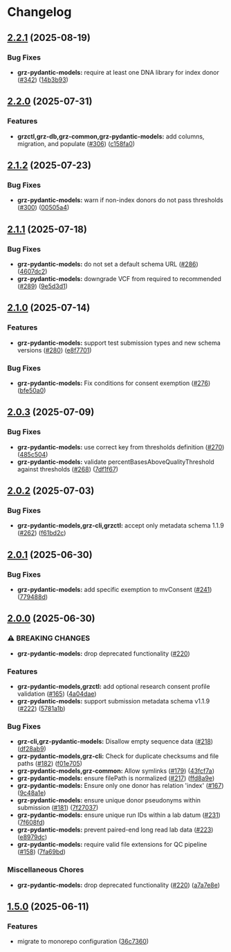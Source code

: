 # Changelog

## [2.2.1](https://github.com/BfArM-MVH/grz-tools/compare/grz-pydantic-models-v2.2.0...grz-pydantic-models-v2.2.1) (2025-08-19)


### Bug Fixes

* **grz-pydantic-models:** require at least one DNA library for index donor ([#342](https://github.com/BfArM-MVH/grz-tools/issues/342)) ([14b3b93](https://github.com/BfArM-MVH/grz-tools/commit/14b3b934a4d221b004a8a781c51bc066f6798452))

## [2.2.0](https://github.com/BfArM-MVH/grz-tools/compare/grz-pydantic-models-v2.1.2...grz-pydantic-models-v2.2.0) (2025-07-31)


### Features

* **grzctl,grz-db,grz-common,grz-pydantic-models:** add columns, migration, and populate ([#306](https://github.com/BfArM-MVH/grz-tools/issues/306)) ([c158fa0](https://github.com/BfArM-MVH/grz-tools/commit/c158fa0cfe47ddacd66947dd57b814f43cfaefdc))

## [2.1.2](https://github.com/BfArM-MVH/grz-tools/compare/grz-pydantic-models-v2.1.1...grz-pydantic-models-v2.1.2) (2025-07-23)


### Bug Fixes

* **grz-pydantic-models:** warn if non-index donors do not pass thresholds ([#300](https://github.com/BfArM-MVH/grz-tools/issues/300)) ([00505a4](https://github.com/BfArM-MVH/grz-tools/commit/00505a486dad0062e7149135d63818a948c0e927))

## [2.1.1](https://github.com/BfArM-MVH/grz-tools/compare/grz-pydantic-models-v2.1.0...grz-pydantic-models-v2.1.1) (2025-07-18)


### Bug Fixes

* **grz-pydantic-models:** do not set a default schema URL ([#286](https://github.com/BfArM-MVH/grz-tools/issues/286)) ([4607dc2](https://github.com/BfArM-MVH/grz-tools/commit/4607dc2a0da0699594a3b5ff7ca219c1aca57638))
* **grz-pydantic-models:** downgrade VCF from required to recommended ([#289](https://github.com/BfArM-MVH/grz-tools/issues/289)) ([9e5d3d1](https://github.com/BfArM-MVH/grz-tools/commit/9e5d3d1a109eb9b422570c860c7d5272c372c177))

## [2.1.0](https://github.com/BfArM-MVH/grz-tools/compare/grz-pydantic-models-v2.0.3...grz-pydantic-models-v2.1.0) (2025-07-14)


### Features

* **grz-pydantic-models:** support test submission types and new schema versions ([#280](https://github.com/BfArM-MVH/grz-tools/issues/280)) ([e8f7701](https://github.com/BfArM-MVH/grz-tools/commit/e8f77013a31a4895d9a210eb348337e9725e8535))


### Bug Fixes

* **grz-pydantic-models:** Fix conditions for consent exemption ([#276](https://github.com/BfArM-MVH/grz-tools/issues/276)) ([bfe50a0](https://github.com/BfArM-MVH/grz-tools/commit/bfe50a040e0a4b7a2b0159f4c244cbe0b38ceeca))

## [2.0.3](https://github.com/BfArM-MVH/grz-tools/compare/grz-pydantic-models-v2.0.2...grz-pydantic-models-v2.0.3) (2025-07-09)


### Bug Fixes

* **grz-pydantic-models:** use correct key from thresholds definition ([#270](https://github.com/BfArM-MVH/grz-tools/issues/270)) ([485c504](https://github.com/BfArM-MVH/grz-tools/commit/485c504acd8648c3227182b5cbdf42195549554e))
* **grz-pydantic-models:** validate percentBasesAboveQualityThreshold against thresholds ([#268](https://github.com/BfArM-MVH/grz-tools/issues/268)) ([7df1f67](https://github.com/BfArM-MVH/grz-tools/commit/7df1f679760c399c8506453b7ef124b4dc142e60))

## [2.0.2](https://github.com/BfArM-MVH/grz-tools/compare/grz-pydantic-models-v2.0.1...grz-pydantic-models-v2.0.2) (2025-07-03)


### Bug Fixes

* **grz-pydantic-models,grz-cli,grzctl:** accept only metadata schema 1.1.9 ([#262](https://github.com/BfArM-MVH/grz-tools/issues/262)) ([f61bd2c](https://github.com/BfArM-MVH/grz-tools/commit/f61bd2c03e1a7ce0a667c7c9a7b467233d0835b3))

## [2.0.1](https://github.com/BfArM-MVH/grz-tools/compare/grz-pydantic-models-v2.0.0...grz-pydantic-models-v2.0.1) (2025-06-30)


### Bug Fixes

* **grz-pydantic-models:** add specific exemption to mvConsent ([#241](https://github.com/BfArM-MVH/grz-tools/issues/241)) ([779488d](https://github.com/BfArM-MVH/grz-tools/commit/779488d3c6f09b0c55c3faecfcd2698453874a64))

## [2.0.0](https://github.com/BfArM-MVH/grz-tools/compare/grz-pydantic-models-v1.5.0...grz-pydantic-models-v2.0.0) (2025-06-30)


### ⚠ BREAKING CHANGES

* **grz-pydantic-models:** drop deprecated functionality ([#220](https://github.com/BfArM-MVH/grz-tools/issues/220))

### Features

* **grz-pydantic-models,grzctl:** add optional research consent profile validation ([#165](https://github.com/BfArM-MVH/grz-tools/issues/165)) ([4a04dae](https://github.com/BfArM-MVH/grz-tools/commit/4a04daebf5936f0b398b2d7db03cf0f0f372970b))
* **grz-pydantic-models:** support submission metadata schema v1.1.9 ([#222](https://github.com/BfArM-MVH/grz-tools/issues/222)) ([5781a1b](https://github.com/BfArM-MVH/grz-tools/commit/5781a1b83a9e09a158a05862f107214c97d70994))


### Bug Fixes

* **grz-cli,grz-pydantic-models:** Disallow empty sequence data ([#218](https://github.com/BfArM-MVH/grz-tools/issues/218)) ([df28ab9](https://github.com/BfArM-MVH/grz-tools/commit/df28ab9dd78c97bdbbbcb68c4ff7a2208e049225))
* **grz-pydantic-models,grz-cli:** Check for duplicate checksums and file paths ([#182](https://github.com/BfArM-MVH/grz-tools/issues/182)) ([f01e705](https://github.com/BfArM-MVH/grz-tools/commit/f01e70595c232190a158906ba74ec180b4dcace9))
* **grz-pydantic-models,grz-common:** Allow symlinks ([#179](https://github.com/BfArM-MVH/grz-tools/issues/179)) ([43fcf7a](https://github.com/BfArM-MVH/grz-tools/commit/43fcf7ab1ae1a81aa79656073e764f310e5ed851))
* **grz-pydantic-models:** ensure filePath is normalized ([#217](https://github.com/BfArM-MVH/grz-tools/issues/217)) ([ffd8a9e](https://github.com/BfArM-MVH/grz-tools/commit/ffd8a9e1d6cbcd57ba5dc910a575ab5ba3ec651c))
* **grz-pydantic-models:** Ensure only one donor has relation 'index' ([#167](https://github.com/BfArM-MVH/grz-tools/issues/167)) ([9c48a1e](https://github.com/BfArM-MVH/grz-tools/commit/9c48a1ecdfcd10a8e15e9a55e79ea84be13c89c9))
* **grz-pydantic-models:** ensure unique donor pseudonyms within submission ([#181](https://github.com/BfArM-MVH/grz-tools/issues/181)) ([7f27037](https://github.com/BfArM-MVH/grz-tools/commit/7f27037c4fbc8ee8ccf1cb26ea15417a9dce70a4))
* **grz-pydantic-models:** ensure unique run IDs within a lab datum ([#231](https://github.com/BfArM-MVH/grz-tools/issues/231)) ([7f608fd](https://github.com/BfArM-MVH/grz-tools/commit/7f608fd7f43a8e596231a2bce1283cf29ef5a97c))
* **grz-pydantic-models:** prevent paired-end long read lab data ([#223](https://github.com/BfArM-MVH/grz-tools/issues/223)) ([e8979dc](https://github.com/BfArM-MVH/grz-tools/commit/e8979dc3fa83de229c1ccc091dcf35be957f781e))
* **grz-pydantic-models:** require valid file extensions for QC pipeline ([#158](https://github.com/BfArM-MVH/grz-tools/issues/158)) ([7fa69bd](https://github.com/BfArM-MVH/grz-tools/commit/7fa69bdcf6702a08c0b0409df37cec43d559f7ae))


### Miscellaneous Chores

* **grz-pydantic-models:** drop deprecated functionality ([#220](https://github.com/BfArM-MVH/grz-tools/issues/220)) ([a7a7e8e](https://github.com/BfArM-MVH/grz-tools/commit/a7a7e8e105c7eb2bb0d567b73bf4da76427fd4d3))

## [1.5.0](https://github.com/BfArM-MVH/grz-tools/compare/grz-pydantic-models-v1.4.0...grz-pydantic-models-v1.5.0) (2025-06-11)


### Features

* migrate to monorepo configuration ([36c7360](https://github.com/BfArM-MVH/grz-tools/commit/36c736044ce09473cc664b4471117465c5cab9a3))
